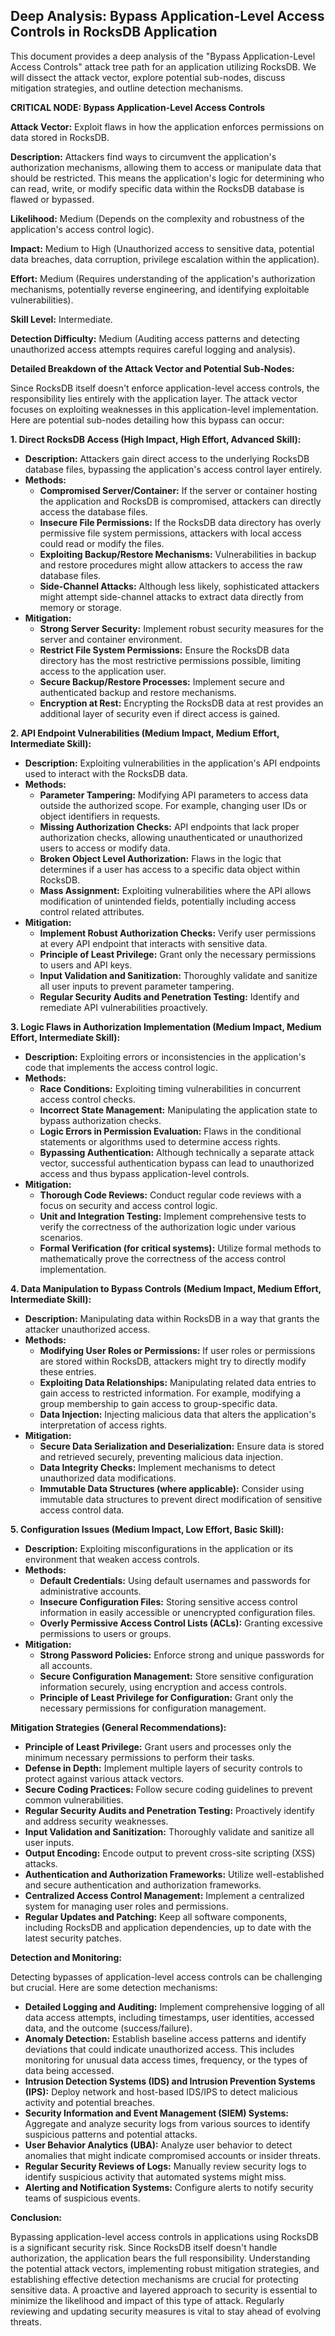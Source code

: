 ## Deep Analysis: Bypass Application-Level Access Controls in RocksDB Application

This document provides a deep analysis of the "Bypass Application-Level Access Controls" attack tree path for an application utilizing RocksDB. We will dissect the attack vector, explore potential sub-nodes, discuss mitigation strategies, and outline detection mechanisms.

**CRITICAL NODE: Bypass Application-Level Access Controls**

**Attack Vector:** Exploit flaws in how the application enforces permissions on data stored in RocksDB.

**Description:** Attackers find ways to circumvent the application's authorization mechanisms, allowing them to access or manipulate data that should be restricted. This means the application's logic for determining who can read, write, or modify specific data within the RocksDB database is flawed or bypassed.

**Likelihood:** Medium (Depends on the complexity and robustness of the application's access control logic).

**Impact:** Medium to High (Unauthorized access to sensitive data, potential data breaches, data corruption, privilege escalation within the application).

**Effort:** Medium (Requires understanding of the application's authorization mechanisms, potentially reverse engineering, and identifying exploitable vulnerabilities).

**Skill Level:** Intermediate.

**Detection Difficulty:** Medium (Auditing access patterns and detecting unauthorized access attempts requires careful logging and analysis).

**Detailed Breakdown of the Attack Vector and Potential Sub-Nodes:**

Since RocksDB itself doesn't enforce application-level access controls, the responsibility lies entirely with the application layer. The attack vector focuses on exploiting weaknesses in this application-level implementation. Here are potential sub-nodes detailing how this bypass can occur:

**1. Direct RocksDB Access (High Impact, High Effort, Advanced Skill):**

* **Description:** Attackers gain direct access to the underlying RocksDB database files, bypassing the application's access control layer entirely.
* **Methods:**
    * **Compromised Server/Container:** If the server or container hosting the application and RocksDB is compromised, attackers can directly access the database files.
    * **Insecure File Permissions:**  If the RocksDB data directory has overly permissive file system permissions, attackers with local access could read or modify the files.
    * **Exploiting Backup/Restore Mechanisms:** Vulnerabilities in backup and restore procedures might allow attackers to access the raw database files.
    * **Side-Channel Attacks:** Although less likely, sophisticated attackers might attempt side-channel attacks to extract data directly from memory or storage.
* **Mitigation:**
    * **Strong Server Security:** Implement robust security measures for the server and container environment.
    * **Restrict File System Permissions:**  Ensure the RocksDB data directory has the most restrictive permissions possible, limiting access to the application user.
    * **Secure Backup/Restore Processes:** Implement secure and authenticated backup and restore mechanisms.
    * **Encryption at Rest:** Encrypting the RocksDB data at rest provides an additional layer of security even if direct access is gained.

**2. API Endpoint Vulnerabilities (Medium Impact, Medium Effort, Intermediate Skill):**

* **Description:** Exploiting vulnerabilities in the application's API endpoints used to interact with the RocksDB data.
* **Methods:**
    * **Parameter Tampering:** Modifying API parameters to access data outside the authorized scope. For example, changing user IDs or object identifiers in requests.
    * **Missing Authorization Checks:** API endpoints that lack proper authorization checks, allowing unauthenticated or unauthorized users to access or modify data.
    * **Broken Object Level Authorization:** Flaws in the logic that determines if a user has access to a specific data object within RocksDB.
    * **Mass Assignment:** Exploiting vulnerabilities where the API allows modification of unintended fields, potentially including access control related attributes.
* **Mitigation:**
    * **Implement Robust Authorization Checks:**  Verify user permissions at every API endpoint that interacts with sensitive data.
    * **Principle of Least Privilege:** Grant only the necessary permissions to users and API keys.
    * **Input Validation and Sanitization:** Thoroughly validate and sanitize all user inputs to prevent parameter tampering.
    * **Regular Security Audits and Penetration Testing:** Identify and remediate API vulnerabilities proactively.

**3. Logic Flaws in Authorization Implementation (Medium Impact, Medium Effort, Intermediate Skill):**

* **Description:** Exploiting errors or inconsistencies in the application's code that implements the access control logic.
* **Methods:**
    * **Race Conditions:** Exploiting timing vulnerabilities in concurrent access control checks.
    * **Incorrect State Management:**  Manipulating the application state to bypass authorization checks.
    * **Logic Errors in Permission Evaluation:** Flaws in the conditional statements or algorithms used to determine access rights.
    * **Bypassing Authentication:** Although technically a separate attack vector, successful authentication bypass can lead to unauthorized access and thus bypass application-level controls.
* **Mitigation:**
    * **Thorough Code Reviews:**  Conduct regular code reviews with a focus on security and access control logic.
    * **Unit and Integration Testing:** Implement comprehensive tests to verify the correctness of the authorization logic under various scenarios.
    * **Formal Verification (for critical systems):**  Utilize formal methods to mathematically prove the correctness of the access control implementation.

**4. Data Manipulation to Bypass Controls (Medium Impact, Medium Effort, Intermediate Skill):**

* **Description:**  Manipulating data within RocksDB in a way that grants the attacker unauthorized access.
* **Methods:**
    * **Modifying User Roles or Permissions:** If user roles or permissions are stored within RocksDB, attackers might try to directly modify these entries.
    * **Exploiting Data Relationships:**  Manipulating related data entries to gain access to restricted information. For example, modifying a group membership to gain access to group-specific data.
    * **Data Injection:** Injecting malicious data that alters the application's interpretation of access rights.
* **Mitigation:**
    * **Secure Data Serialization and Deserialization:**  Ensure data is stored and retrieved securely, preventing malicious data injection.
    * **Data Integrity Checks:** Implement mechanisms to detect unauthorized data modifications.
    * **Immutable Data Structures (where applicable):**  Consider using immutable data structures to prevent direct modification of sensitive access control data.

**5. Configuration Issues (Medium Impact, Low Effort, Basic Skill):**

* **Description:** Exploiting misconfigurations in the application or its environment that weaken access controls.
* **Methods:**
    * **Default Credentials:** Using default usernames and passwords for administrative accounts.
    * **Insecure Configuration Files:**  Storing sensitive access control information in easily accessible or unencrypted configuration files.
    * **Overly Permissive Access Control Lists (ACLs):**  Granting excessive permissions to users or groups.
* **Mitigation:**
    * **Strong Password Policies:** Enforce strong and unique passwords for all accounts.
    * **Secure Configuration Management:**  Store sensitive configuration information securely, using encryption and access controls.
    * **Principle of Least Privilege for Configuration:** Grant only the necessary permissions for configuration management.

**Mitigation Strategies (General Recommendations):**

* **Principle of Least Privilege:**  Grant users and processes only the minimum necessary permissions to perform their tasks.
* **Defense in Depth:** Implement multiple layers of security controls to protect against various attack vectors.
* **Secure Coding Practices:** Follow secure coding guidelines to prevent common vulnerabilities.
* **Regular Security Audits and Penetration Testing:** Proactively identify and address security weaknesses.
* **Input Validation and Sanitization:**  Thoroughly validate and sanitize all user inputs.
* **Output Encoding:** Encode output to prevent cross-site scripting (XSS) attacks.
* **Authentication and Authorization Frameworks:** Utilize well-established and secure authentication and authorization frameworks.
* **Centralized Access Control Management:** Implement a centralized system for managing user roles and permissions.
* **Regular Updates and Patching:** Keep all software components, including RocksDB and application dependencies, up to date with the latest security patches.

**Detection and Monitoring:**

Detecting bypasses of application-level access controls can be challenging but crucial. Here are some detection mechanisms:

* **Detailed Logging and Auditing:** Implement comprehensive logging of all data access attempts, including timestamps, user identities, accessed data, and the outcome (success/failure).
* **Anomaly Detection:**  Establish baseline access patterns and identify deviations that could indicate unauthorized access. This includes monitoring for unusual data access times, frequency, or the types of data being accessed.
* **Intrusion Detection Systems (IDS) and Intrusion Prevention Systems (IPS):**  Deploy network and host-based IDS/IPS to detect malicious activity and potential breaches.
* **Security Information and Event Management (SIEM) Systems:**  Aggregate and analyze security logs from various sources to identify suspicious patterns and potential attacks.
* **User Behavior Analytics (UBA):**  Analyze user behavior to detect anomalies that might indicate compromised accounts or insider threats.
* **Regular Security Reviews of Logs:**  Manually review security logs to identify suspicious activity that automated systems might miss.
* **Alerting and Notification Systems:**  Configure alerts to notify security teams of suspicious events.

**Conclusion:**

Bypassing application-level access controls in applications using RocksDB is a significant security risk. Since RocksDB itself doesn't handle authorization, the application bears the full responsibility. Understanding the potential attack vectors, implementing robust mitigation strategies, and establishing effective detection mechanisms are crucial for protecting sensitive data. A proactive and layered approach to security is essential to minimize the likelihood and impact of this type of attack. Regularly reviewing and updating security measures is vital to stay ahead of evolving threats.
